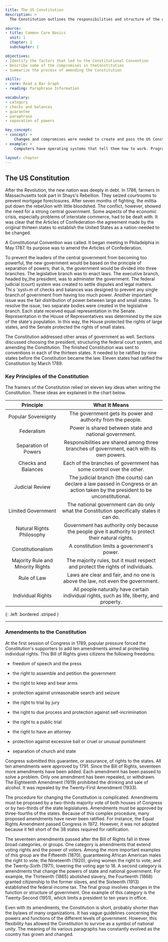 ```yaml
---
title: The US Constitution
description: >
  The Constitution outlines the responsibilities and structure of the government. It also describes the rights of citizens. The Constitution can be changed, but changes have been made only a few times in more than two hundred years.

source:
- title: Common Core Basics
  unit: 1
  chapter: 1
  subchapter: 2

objectives:
- Identify the factors that led to the Constitutional Convention
- Describe some of the compromises in theConstitution
- Summarize the process of amending the Constitution

skills:
- core: Read a Bar Graph
- reading: Paraphrase Information

vocabulary:
- category
- checks and balances
- guarantee
- paraphrase
- separation of powers

key_concept:
- concept: >
    Changes and compromises were needed to create and pass the US Constitution.
- example: >
    Computers have operating systems that tell them how to work. Programmers update the operating systems as they make improvements and see features that need to be changed. In a similar way, governments rely on operating systems. The United States tried one system that had several bugs in it. Then legislators made changes to the documents that defined the government. In this way, the system became more effective.

layout: chapter
---
```

## The US Constitution

After the Revolution, the new nation was deeply in debt. In 1786, farmers in Massachusetts took part in Shays's Rebellion. They seized courtrooms to prevent mortgage foreclosures. After seven months of fighting, the militia put down the rebeUion with little bloodshed. The conflict, however, showed the need for a strong central government. Some aspects of the economic crisis, especially problems of interstate commerce, had to be dealt with. It was clear that the Articles of Confederation-the agreement made by the original thirteen states to establish the United States as a nation-needed to be changed.

A Constitutional Convention was called. It began meeting in Philadelphia in May 1787. Its purpose was to amend the Articles of Confederation.

To prevent the leaders of the central government from becoming too powerful, the new government would be based on the principle of separation of powers; that is, the government would be divided into three branches. The legislative branch was to enact laws. The executive branch, headed by_the president, was to administer the government. The federal judicial (court) system was created to settle disputes and legal matters. Thi.s 'syst~m of checks and balances was designed to prevent any single branch.of government from having too much power. Another important issue was the fair distribution of power between large and small states. To resolve the issue, two separate bodies were created in the legislative branch. Each state received equal representation in the Senate. Representation in the House of Representatives was determined by the size of the state's population. In this way, the House protected the rights of large states, and the Senate protected the rights of small states.

The Constitution addressed other areas of government as well. Sections discussed choosing the president, structuring the federal court system, and amending the Constitution. The finished Constitution was sent to conventions in each of the thirteen states. It needed to be ratified by nine states before the Constitution became the law. Eleven states had ratified the Constitution by March 1789.

### Key Principles of the Constitution

The framers of the Constitution relied on eleven key ideas when writing the Constitution. These ideas are explained in the chart below.

| Principle | What It Means |
|:-:|:-:|
| Popular Sovereignty | The government gets its power and authority from the people. |
| Federalism | Power is shared between state and national government. |
| Separation of Powers | Responsibilities are shared among three branches of government, each with its own powers. |
| Checks and Balances | Each of the branches of government has some control over the other. |
| Judicial Review | The judicial branch (the courts) can declare a law passed in Congress or an action taken by the president to be unconstitutional. |
| Limited Government | The national government can do only what the Constitution specifically states it can do. |
| Natural Rights Philosophy | Government has authority only because the people give it authority to protect their natural rights. |
| Constitutionalism | A constitution limits a government's power. |
| Majority Rule and Minority Rights | The majority rules, but it must respect and protect the rights of individuals. |
| Rule of Law | Laws are clear and fair, and no one is above the law, not even the government. |
| Individual Rights | All people naturally have certain individual rights, such as life, liberty, and property. |
{: .left .bordered .striped }

---

### Amendments to the Constitution
At the first session of Congress in 1789, popular pressure forced the Constitution's supporters to add ten amendments aimed at protecting individual rights. This Bill of Rights gives citizens the following freedoms:

  * freedom of speech and the press
  
  * the right to assemble and petition the government
  
  * the right to keep and bear arms
  
  * protection against unreasonable search and seizure
  
  * the right to trial by jury
  
  * the right to due process and protection against self-incrimination
  
  * the right to a public trial
  
  * the right to have an attorney
  
  * protection against excessive bail or cruel or unusual punishment
  
  * separation of church and state
  
Congress submitted this guarantee, or assurance, of rights to the states. All ten amendments were approved by 1791. Since the Bill of Rights, seventeen more amendments have been added. Each amendment has been passed to solve a problem. Only one amendment has been repealed, or withdrawn. The Eighteenth Amendment (1919) prohibited the drinking and sale of alcohol. It was repealed by the Twenty-First Amendment (1933).

The procedure for changing the Constitution is complicated. Amendments must be proposed by a two-thirds majority vote of both houses of Congress or by two-thirds of the state legislatures. Amendments must be approved by three-fourths of the states. Because of this complex procedure, many proposed amendments have never been ratified. For instance, the Equal Rights Amendment passed Congress in 1972. However, it was not adopted because it fell short of the 38 states required for ratification.

The seventeen amendments passed after the Bill of Rights fall in three broad categories, or groups. One category is amendments that extend voting rights and the power of voters. Among the more important examples of this group are the Fifteenth (1870), guaranteeing African American males the right to vote; the Nineteenth (1920), giving women the right to vote; and the Twenty-Sixth (1971), lowering the voting age to 18. A second category is amendments that change the powers of state and national government. For example, the Thirteenth (1865) abolished slavery, the Fourteenth (1868) granted citizenship to the former slaves, and the Sixteenth (1913) established the federal income tax. The final group involves changes in the function or structure of government. One example of this category is the Twenty-Second (1951), which limits a president to ten years in office.

Even with its amendments, the Constitution is short, probably shorter than the bylaws of many organizations. It has vague guidelines concerning the powers and functions of the different levels of government. However, this flexibility has allowed the Constitution to survive as a symbol of national unity. The meaning of its various paragraphs has constantly evolved as the country has grown and changed.